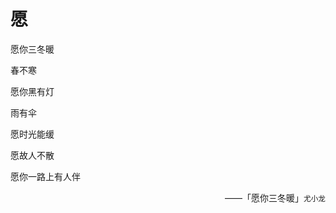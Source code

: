 # 愿

愿你三冬暖

春不寒

愿你黑有灯

雨有伞

愿时光能缓

愿故人不散

愿你一路上有人伴

<p style="text-align: right">——「愿你三冬暖」<small>尤小龙</small></p>